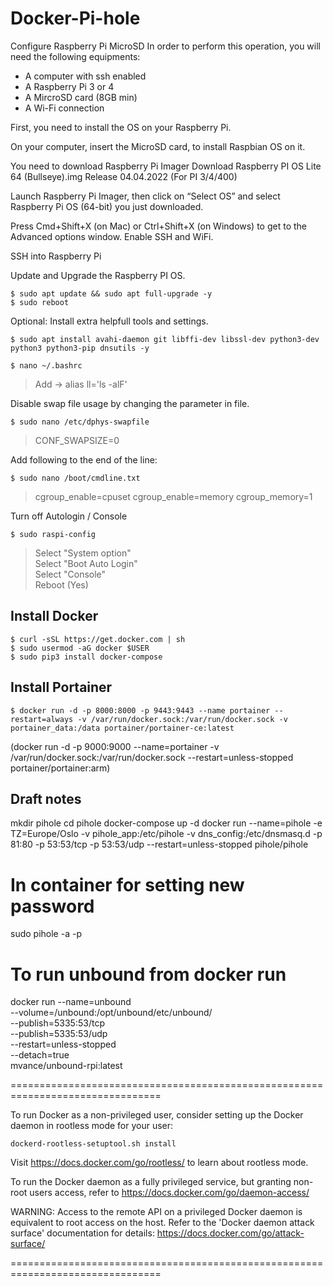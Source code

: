 # Docker-Pi-hole

Configure Raspberry Pi MicroSD
In order to perform this operation, you will need the following equipments:

* A computer with ssh enabled
* A Raspberry Pi 3 or 4
* A MircroSD card (8GB min)
* A Wi-Fi connection

First, you need to install the OS on your Raspberry Pi.

On your computer, insert the MicroSD card, to install Raspbian OS on it.

You need to download Raspberry Pi Imager 
Download Raspberry PI OS Lite 64 (Bullseye).img
Release 04.04.2022 (For PI 3/4/400)

Launch Raspberry Pi Imager, then click on “Select OS” and select Raspberry Pi OS (64-bit) you just downloaded.

Press Cmd+Shift+X (on Mac) or Ctrl+Shift+X (on Windows) to get to the Advanced options window. 
Enable SSH and WiFi.

SSH into Raspberry Pi

Update and Upgrade the Raspberry PI OS.

`$ sudo apt update && sudo apt full-upgrade -y`<br>
`$ sudo reboot`

Optional: Install extra helpfull tools and settings.

`$ sudo apt install avahi-daemon git libffi-dev libssl-dev python3-dev python3 python3-pip dnsutils -y`<br>

`$ nano ~/.bashrc`

> Add -> alias ll='ls -alF'

Disable swap file usage by changing the parameter in file.

`$ sudo nano /etc/dphys-swapfile`

> CONF_SWAPSIZE=0

Add following to the end of the line:

`$ sudo nano /boot/cmdline.txt`

> cgroup_enable=cpuset cgroup_enable=memory cgroup_memory=1

Turn off Autologin / Console

`$ sudo raspi-config`

> Select "System option"<br>
> Select "Boot Auto Login"<br>
> Select "Console"<br>
> Reboot (Yes)


## Install Docker

`$ curl -sSL https://get.docker.com | sh`<br>
`$ sudo usermod -aG docker $USER`<br>
`$ sudo pip3 install docker-compose`

## Install Portainer

`$ docker run -d -p 8000:8000 -p 9443:9443 --name portainer --restart=always -v /var/run/docker.sock:/var/run/docker.sock -v portainer_data:/data portainer/portainer-ce:latest`

(docker run -d -p 9000:9000 --name=portainer -v /var/run/docker.sock:/var/run/docker.sock --restart=unless-stopped portainer/portainer:arm)

## Draft notes

mkdir pihole
cd pihole
docker-compose up -d
docker run --name=pihole -e TZ=Europe/Oslo -v pihole_app:/etc/pihole -v dns_config:/etc/dnsmasq.d -p 81:80 -p 53:53/tcp -p 53:53/udp --restart=unless-stopped pihole/pihole

# In container for setting new password
sudo pihole -a -p

# To run unbound from docker run
docker run --name=unbound \
--volume=/unbound:/opt/unbound/etc/unbound/ \
--publish=5335:53/tcp \
--publish=5335:53/udp \
--restart=unless-stopped \
--detach=true \
mvance/unbound-rpi:latest

================================================================================

To run Docker as a non-privileged user, consider setting up the
Docker daemon in rootless mode for your user:

    dockerd-rootless-setuptool.sh install

Visit https://docs.docker.com/go/rootless/ to learn about rootless mode.


To run the Docker daemon as a fully privileged service, but granting non-root
users access, refer to https://docs.docker.com/go/daemon-access/

WARNING: Access to the remote API on a privileged Docker daemon is equivalent
         to root access on the host. Refer to the 'Docker daemon attack surface'
         documentation for details: https://docs.docker.com/go/attack-surface/

================================================================================
